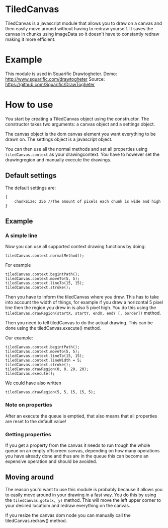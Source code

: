 # TiledCanvas

TiledCanvas is a javascript module that allows you to draw on a canvas and then
easily move around without having to redraw yourself. It saves the canvas in
chunks using imageData so it doesn't have to constantly redraw making it more
efficient.

# Example

This module is used in Squarific Drawtogheter.
Demo: http://www.squarific.com/drawtogheter
Source: https://github.com/Squarific/DrawTogheter

# How to use

You start by creating a TiledCanvas object using the constructor.
The constructor takes two arguments: a canvas object and a settings object.

The canvas object is the dom canvas element you want everything to be drawn on.
The settings object is a javascript object.

You can then use all the normal methods and set all properties using
`tiledCanvas.context` as your drawingcontext. You have to however set the
drawingregion and manually execute the drawings.

## Default settings

The default settings are:

    {
        chunkSize: 256 //The amount of pixels each chunk is wide and high
    }

## Example

### A simple line

Now you can use all supported context drawing functions by doing:

    tiledCanvas.context.normalMethod();

For example

    tiledCanvas.context.begintPath();
    tiledCanvas.context.moveTo(5, 5);
    tiledCanvas.context.lineTo(15, 15);
    tiledCanvas.context.stroke();

Then you have to inform the tiledCanvas where you drew.
This has to take into account the width of things, for example if you draw a
horizontal 5 pixel line then the region you drew in is also 5 pixel high.
You do this using the `tiledCanvas.drawRegion(startX, startY, endX, endY [, border])` method.

Then you need to tell tiledCanvas to do the actual drawing. This can be done
using the tiledCanvas.execute() method.

Our example:

    tiledCanvas.context.begintPath();
    tiledCanvas.context.moveTo(5, 5);
    tiledCanvas.context.lineTo(15, 15);
    tiledCanvas.context.lineWidth = 5;
    tiledCanvas.context.stroke();
    tiledCanvas.drawRegion(0, 0, 20, 20);
    tiledCanvas.execute();

We could have also written

    tiledCanvas.drawRegion(5, 5, 15, 15, 5);


### Note on properties

After an execute the queue is emptied, that also means that all properties are
reset to the default value!

### Getting properties

If you get a property from the canvas it needs to run trough the whole queue on
an empty offscreen canvas, depending on how many operations you have already
done and thus are in the queue this can become an expensive operation and should
be avoided.

## Moving around

The reason you'd want to use this module is probably because it allows you to
easily move around in your drawing in a fast way. You do this by using the
`tiledCanvas.goto(x, y)` method. This will move the left upper corner to your
desired locatiom and redraw everything on the canvas.

If you resize the canvas dom node you can manually call the tiledCanvas.redraw()
method.
